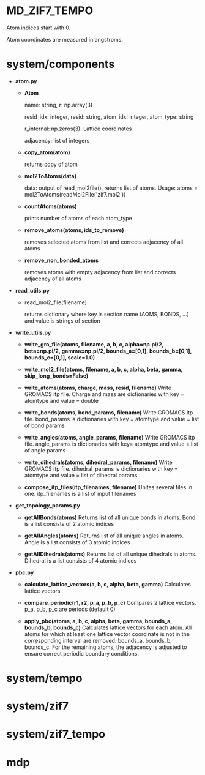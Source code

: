 # MD_ZIF7_TEMPO

Atom indices start with 0.

Atom coordinates are measured in angstroms.

# system/components

- **atom.py**
  - **Atom**

    name: string, r: np.array(3)
    
    resid_idx: integer, resid: string, atom_idx: integer, atom_type: string

    r_internal: np.zeros(3). Lattice coordinates

    adjacency: list of integers
    
  - **copy_atom(atom)**

    returns copy of atom
  
  - **mol2ToAtoms(data)**
 
    data: output of read_mol2file(), returns list of atoms. Usage: atoms = mol2ToAtoms(readMol2File('zif7.mol2'))

  - **countAtoms(atoms)**
 
    prints number of atoms of each atom_type

  - **remove_atoms(atoms, ids_to_remove)**

    removes selected atoms from list and corrects adjacency of all atoms

  - **remove_non_bonded_atoms**
 
    removes atoms with empty adjacency from list and corrects adjacency of all atoms

- **read_utils.py**
  
  - read_mol2_file(filename)
 
    returns dictionary where key is section name (AOMS, BONDS, ...) and value is strings of section
    
- **write_utils.py**

  - **write_gro_file(atoms, filename, a, b, c, alpha=np.pi/2, beta=np.pi/2, gamma=np.pi/2, bounds_a=[0,1], bounds_b=[0,1], bounds_c=[0,1], scale=1.0)**
 
  - **write_mol2_file(atoms, filename, a, b, c, alpha, beta, gamma, skip_long_bonds=False)**
 
  - **write_atoms(atoms, charge, mass, resid, filename)**
    Write GROMACS itp file. Charge and mass are dictionaries with key = atomtype and value = double
 
  - **write_bonds(atoms, bond_params, filename)**
    Write GROMACS itp file. bond_params is dictionaries with key = atomtype and value = list of bond params
 
  - **write_angles(atoms, angle_params, filename)**
    Write GROMACS itp file. angle_params is dictionaries with key= atomtype and value = list of angle params
 
  - **write_dihedrals(atoms, dihedral_params, filename)**
    Write GROMACS itp file. dihedral_params is dictionaries with key = atomtype and value = list of dihedral params
 
  - **compose_itp_files(itp_filenames, filename)**
    Unites several files in one. itp_filenames is a list of input filenames

- **get_topology_params.py**
    - **getAllBonds(atoms)**
      Returns list of all unique bonds in atoms. Bond is a list consists of 2 atomic indices
 
    - **getAllAngles(atoms)**
      Returns list of all unique angles in atoms. Angle is a list consists of 3 atomic indices
 
    - **getAllDihedrals(atoms)**
      Returns list of all unique dihedrals in atoms. Dihedral is a list consists of 4 atomic indices

- **pbc.py**

  - **calculate_lattice_vectors(a, b, c, alpha, beta, gamma)**
    Calculates lattice vectors
 
  - **compare_periodic(r1, r2, p_a, p_b, p_c)**
    Compares 2 lattice vectors. p_a, p_b, p_c are periods (default 0)
 
  - **apply_pbc(atoms, a, b, c, alpha, beta, gamma, bounds_a, bounds_b, bounds_c)**
    Calculates lattice vectors for each atom. All atoms for which at least one lattice vector coordinate is not in the corresponding interval are removed: bounds_a, bounds_b, bounds_c. For the remaining atoms, the adjacency is adjusted to ensure correct periodic boundary conditions.
    
# system/tempo

# system/zif7

# system/zif7_tempo

# mdp
